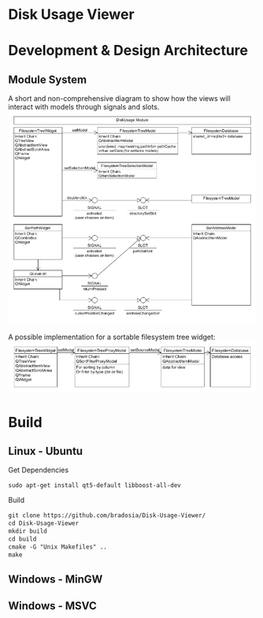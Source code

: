 # Disk Usage Viewer

# Development & Design Architecture

## Module System
A short and non-comprehensive diagram to show how the views will interact with models through signals and slots. 
![FilesystemTreeWidget](https://github.com/bradosia/Disk-Usage-Viewer/blob/master/UML/FilesystemTreeWidget_D20200326.png)

A possible implementation for a sortable filesystem tree widget:
![FilesystemTreeWidget](https://github.com/bradosia/Disk-Usage-Viewer/blob/master/UML/FilesystemTreeWidgetVariant_D20200326.png)

# Build

## Linux - Ubuntu

Get Dependencies
```shell
sudo apt-get install qt5-default libboost-all-dev
```

Build
```shell
git clone https://github.com/bradosia/Disk-Usage-Viewer/
cd Disk-Usage-Viewer
mkdir build
cd build
cmake -G "Unix Makefiles" ..
make
```

## Windows - MinGW

## Windows - MSVC
